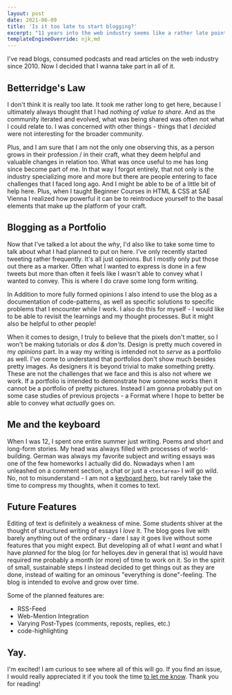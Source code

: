 ```yaml
---
layout: post
date: 2021-06-09
title: 'Is it too late to start blogging?'
excerpt: "11 years into the web industry seems like a rather late point to start blogging. But I'm gonna attempt it anyway."
templateEngineOverride: njk,md
---
```


I've read blogs, consumed podcasts and read articles on the web industry since 2010. Now I decided that I wanna take part in all of it.

## Betterridge's Law

I don't think it is really too late. It took me rather long to get here, because I ultimately always thought that I had _nothing of value to share_. And as the community iterated and evolved, what was being shared was often not what I could relate to. I was concerned with other things - things that I _decided_ were not interesting for the broader community.

Plus, and I am sure that I am not the only one observing this, as a person grows in their profession / in their craft, what they deem helpful and valuable changes in relation too. What was once useful to me has long since become part of me. In that way I forgot entirely, that not only is the industry specializing more and more but there are people entering to face challenges that I faced long ago. And I might be able to be of a little bit of help here. Plus, when I taught Beginner Courses in HTML & CSS at SAE Vienna I realized how powerful it can be to reintroduce yourself to the basal elements that make up the platform of your craft.

## Blogging as a Portfolio

Now that I've talked a lot about the _why_, I'd also like to take some time to talk about what I had planned to put on here. I've only recently started tweeting rather frequently. It's all just opinions. But I mostly only put those out there as a marker. Often what I wanted to express is done in a few tweets but more than often it feels like I wasn't able to convey what I wanted to convey. This is where I do crave some long form writing.

In Addition to more fully formed opinions I also intend to use the blog as a documentation of code-patterns, as well as specific solutions to specific problems that I encounter while I work. I also do this for myself - I would like to be able to revisit the learnings and my thought processes. But it might also be helpful to other people!

When it comes to design, I truly to believe that the pixels don't matter, so I won't be making tutorials or _dos & don'ts_. Design is pretty much covered in my _opinions_ part. In a way my writing is intended not to _serve_ as a portfolio as well. I've come to understand that portfolios don't show much besides pretty images. As designers it is beyond trivial to make something pretty. These are not the challenges that we face and this is also not where we work. If a portfolio is intended to demonstrate how someone works then it cannot be a portfolio of pretty pictures. Instead I am gonna probably put on some case studies of previous projects - a Format where I hope to better be able to convey what _actually_ goes on.

## Me and the keyboard

When I was 12, I spent one entire summer just writing. Poems and short and long-form stories. My head was always filled with processes of world-building. German was always my favorite subject and writing essays was one of the few homeworks I actually did do. Nowadays when I am unleashed on a comment section, a chat or just a `<textarea>` I _will_ go wild. No, not to misunderstand - I am not a [keyboard hero](https://www.urbandictionary.com/define.php?term=Keyboard%20hero), but rarely take the time to compress my thoughts, when it comes to text.

## Future Features

Editing of text is definitely a weakness of mine. Some students shiver at the thought of structured writing of essays I _love_ it. The blog goes live with barely anything out of the ordinary - dare I say it goes live without some features that you might expect. But developing all of what I _want_ and what I have _planned_ for the blog (or for helloyes.dev in general that is) would have required me probably a month (or more) of time to work on it. So in the spirit of small, sustainable steps I instead decided to get things out as they are done, instead of waiting for an ominous "everything is done"-feeling. The blog is intended to evolve and grow over time.

Some of the planned features are:

+ RSS-Feed
+ Web-Mention Integration
+ Varying Post-Types (comments, reposts, replies, etc.)
+ code-highlighting

## Yay.

I'm excited! I am curious to see where all of this will go. If you find an issue, I would really appreciated it if you took the time [to let me know](https://github.com/nachtfunke/helloyes/issues). Thank you for reading!